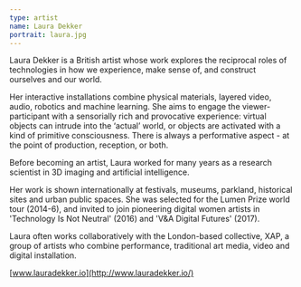 ```yaml
---
type: artist
name: Laura Dekker
portrait: laura.jpg
---
```


Laura Dekker is a British artist whose work explores the reciprocal roles of technologies in how we experience, make sense of, and construct ourselves and our world.  
 
Her interactive installations combine physical materials, layered video, audio, robotics and machine learning.  She aims to engage the viewer-participant with a sensorially rich and provocative experience: virtual objects can intrude into the ‘actual’ world, or objects are activated with a kind of primitive consciousness.  There is always a performative aspect - at the point of production, reception, or both.
 
Before becoming an artist, Laura worked for many years as a research scientist in 3D imaging and artificial intelligence.  
 
Her work is shown internationally at festivals, museums, parkland, historical sites and urban public spaces.  She was selected for the Lumen Prize world tour (2014-6), and invited to join pioneering digital women artists in 'Technology Is Not Neutral' (2016) and 'V&A Digital Futures' (2017).
 
Laura often works collaboratively with the London-based collective, XAP, a group of artists who combine performance, traditional art media, video and digital installation.

[www.lauradekker.io](http://www.lauradekker.io/)
